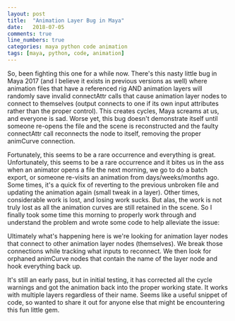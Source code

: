 ```yaml
---
layout: post
title:  "Animation Layer Bug in Maya"
date:   2018-07-05
comments: true
line_numbers: true
categories: maya python code animation
tags: [maya, python, code, animation]
---
```


So, been fighting this one for a while now. There's this nasty little bug in Maya 2017 (and I believe it exists in previous versions as well) where animation files that have a referenced rig AND animation layers will randomly save invalid connectAttr calls that cause animation layer nodes to connect to themselves (output connects to one if its own input attributes rather than the proper control). This creates cycles, Maya screams at us, and everyone is sad. Worse yet, this bug doesn't demonstrate itself until someone re-opens the file and the scene is reconstructed and the faulty connectAttr call reconnects the node to itself, removing the proper animCurve connection.

Fortunately, this seems to be a rare occurrence and everything is great. Unfortunately, this seems to be a rare occurrence and it bites us in the ass when an animator opens a file the next morning, we go to do a batch export, or someone re-visits an animation from days/weeks/months ago. Some times, it's a quick fix of reverting to the previous unbroken file and updating the animation again (small tweak in a layer). Other times, considerable work is lost, and losing work sucks. But alas, the work is not truly lost as all the animation curves are still retained in the scene. So I finally took some time this morning to properly work through and understand the problem and wrote some code to help alleviate the issue:

<div id="hf3dcode">
    <script src="https://gist.github.com/hoorayfor3d/516ff28a9a979183c9de35e3bb5bd719.js"></script>
</div>

Ultimately what's happening here is we're looking for animation layer nodes that connect to other animation layer nodes (themselves). We break those connections while tracking what inputs to reconnect. We then look for orphaned animCurve nodes that contain the name of the layer node and hook everything back up.

It's still an early pass, but in initial testing, it has corrected all the cycle warnings and got the animation back into the proper working state. It works with multiple layers regardless of their name. Seems like a useful snippet of code, so wanted to share it out for anyone else that might be encountering this fun little gem.
